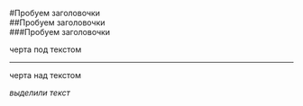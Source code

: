 #Пробуем заголовочки  
##Пробуем заголовочки  
###Пробуем заголовочки    

черта под текстом  

---  

черта над текстом  

*выделили текст*
